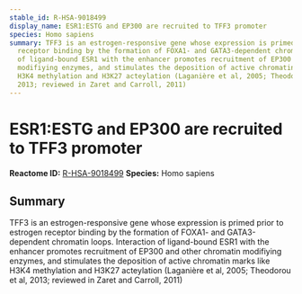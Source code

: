 ```yaml
---
stable_id: R-HSA-9018499
display_name: ESR1:ESTG and EP300 are recruited to TFF3 promoter
species: Homo sapiens
summary: TFF3 is an estrogen-responsive gene whose expression is primed prior to estrogen
  receptor binding by the formation of FOXA1- and GATA3-dependent chromatin loops.  Interaction
  of ligand-bound ESR1 with the enhancer promotes recruitment of EP300 and other chromatin
  modifiying enzymes, and stimulates the deposition of active chromatin marks like
  H3K4 methylation and H3K27 acteylation (Laganière et al, 2005; Theodorou et al,
  2013; reviewed in Zaret and Carroll, 2011)
---
```


# ESR1:ESTG and EP300 are recruited to TFF3 promoter
**Reactome ID:** [R-HSA-9018499](https://reactome.org/content/detail/R-HSA-9018499)
**Species:** Homo sapiens

## Summary

TFF3 is an estrogen-responsive gene whose expression is primed prior to estrogen receptor binding by the formation of FOXA1- and GATA3-dependent chromatin loops.  Interaction of ligand-bound ESR1 with the enhancer promotes recruitment of EP300 and other chromatin modifiying enzymes, and stimulates the deposition of active chromatin marks like H3K4 methylation and H3K27 acteylation (Laganière et al, 2005; Theodorou et al, 2013; reviewed in Zaret and Carroll, 2011)
